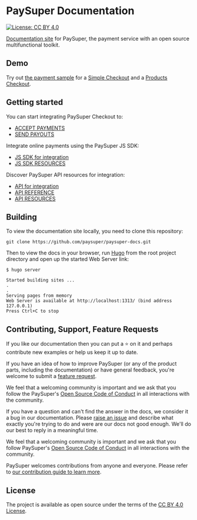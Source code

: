 # PaySuper Documentation

[![License: CC BY 4.0](https://img.shields.io/badge/License-CC%20BY%204.0-lightgreen.svg)](https://creativecommons.org/licenses/by/4.0/)

[Documentation site](https://docs.pay.super.com) for PaySuper, the payment service with an open source multifunctional toolkit.

## Demo

Try out [the payment sample](https://checkout.pay.super.com/demo/shop) for a [Simple Checkout](https://docs.pay.super.com/docs/payments/#simple-checkout) and a [Products Checkout](https://docs.pay.super.com/docs/payments/#products-checkout).

## Getting started

You can start integrating PaySuper Checkout to:

- [ACCEPT PAYMENTS](https://docs.pay.super.com/docs/payments/quick-start/)
- [SEND PAYOUTS](https://docs.pay.super.com/docs/payouts/)

Integrate online payments using the PaySuper JS SDK:

- [JS SDK for integration](https://docs.pay.super.com/docs/payments/sdk-integration/)
- [JS SDK RESOURCES](https://github.com/paysuper/paysuper-js-sdk)

Discover PaySuper API resources for integration:

- [API for integration](https://docs.pay.super.com/docs/payments/integration/)
- [API REFERENCE](https://docs.pay.super.com/api)
- [API RESOURCES](https://github.com/paysuper/paysuper-management-api)

## Building

To view the documentation site locally, you need to clone this repository:

```
git clone https://github.com/paysuper/paysuper-docs.git
```

Then to view the docs in your browser, run [Hugo](https://gohugo.io/getting-started/quick-start/) from the root project directory and open up the started Web Server link:

```
$ hugo server

Started building sites ...
.
.
Serving pages from memory
Web Server is available at http://localhost:1313/ (bind address 127.0.0.1)
Press Ctrl+C to stop
```

## Contributing, Support, Feature Requests
If you like our documentation then you can put a ⭐️ on it and perhaps contribute new examples or help us keep it up to date.

If you have an idea of how to improve PaySuper (or any of the product parts, including the documentation) or have general feedback, you're welcome to submit a [feature request](../../issues/new?assignees=&labels=&template=feature_request.md&title=). 

We feel that a welcoming community is important and we ask that you follow the PaySuper's [Open Source Code of Conduct](https://github.com/paysuper/code-of-conduct/blob/master/README.md) in all interactions with the community.	

If you have a question and can't find the answer in the docs, we consider it a bug in our documentation. Please [raise an issue](../../issues/new?assignees=&labels=&template=bug_report.md&title=) and describe what exactly you're trying to do and were are our docs not good enough. We'll do our best to reply in a meaningful time.

We feel that a welcoming community is important and we ask that you follow PaySuper's [Open Source Code of Conduct](https://github.com/paysuper/code-of-conduct/blob/master/README.md) in all interactions with the community.

PaySuper welcomes contributions from anyone and everyone. Please refer to [our contribution guide to learn more](CONTRIBUTING.md).


## License

The project is available as open source under the terms of the [CC BY 4.0 License](https://creativecommons.org/licenses/by/4.0/).
